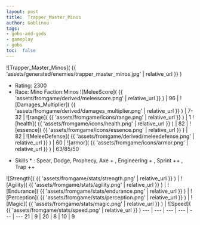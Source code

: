 ```yaml
---
layout: post
title:  Trapper_Master_Minos
author: Goblinou
tags:
- gobs-and-gods
- gameplay
- gobs
toc:  false
---
```


![Trapper_Master_Minos]( {{ 'assets/generated/enemies/trapper_master_minos.jpg' | relative_url }} )
- Rating: 2300
- Race: Mino  Faction:Minos
![MeleeScore]( {{ 'assets/fromgame/derived/meleescore.png' | relative_url }} ) | 96 | ![Damages_Multiplier]( {{ 'assets/fromgame/derived/damages_multiplier.png' | relative_url }} ) | 7-32 | ![range]( {{ 'assets/fromgame/icons/range.png' | relative_url }} ) | 1
![health]( {{ 'assets/fromgame/icons/health.png' | relative_url }} ) | 82 | ![essence]( {{ 'assets/fromgame/icons/essence.png' | relative_url }} ) | 82 | ![MeleeDefense]( {{ 'assets/fromgame/derived/meleedefense.png' | relative_url }} ) | 60 | ![armor]( {{ 'assets/fromgame/icons/armor.png' | relative_url }} ) | 63/85/50
* Skills * : Spear, Dodge, Prophecy, Axe + , Engineering + , Sprint ++ , Trap ++ 

![Strength]( {{ 'assets/fromgame/stats/strength.png' | relative_url }} ) | ![Agility]( {{ 'assets/fromgame/stats/agility.png' | relative_url }} ) | ![Endurance]( {{ 'assets/fromgame/stats/endurance.png' | relative_url }} ) | ![Perception]( {{ 'assets/fromgame/stats/perception.png' | relative_url }} ) | ![Magic]( {{ 'assets/fromgame/stats/magic.png' | relative_url }} ) | ![Speed]( {{ 'assets/fromgame/stats/speed.png' | relative_url }} )
--- | --- | --- | --- | --- | ---
21 | 9 | 20 | 8 | 10 | 9
